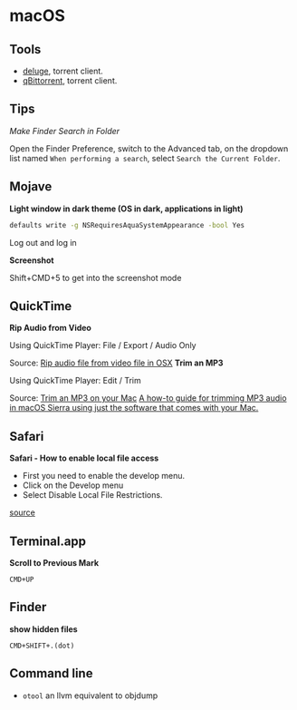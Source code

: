 # macOS

## Tools

* [deluge](https://deluge-torrent.org/), torrent client.
* [qBittorrent](https://www.qbittorrent.org/), torrent client.

## Tips

*Make Finder Search in Folder*

Open the Finder Preference, switch to the Advanced tab, on the dropdown list named `When performing a search`, select `Search the Current Folder`.

## Mojave

**Light window in dark theme (OS in dark, applications in light)**

```sh
defaults write -g NSRequiresAquaSystemAppearance -bool Yes
```

Log out and log in

**Screenshot**

Shift+CMD+5 to get into the screenshot mode

## QuickTime

**Rip Audio from Video**

Using QuickTime Player: File / Export / Audio Only

Source: [Rip audio file from video file in OSX](https://apple.stackexchange.com/questions/113125/rip-audio-file-from-video-file-in-osx) 
**Trim an MP3**

Using QuickTime Player: Edit / Trim


Source: [Trim an MP3 on your Mac](http://osxdaily.com/2010/09/16/trim-mp3-on-your-mac/) [A how-to guide for trimming MP3 audio in macOS Sierra using just the software that comes with your Mac.](https://biteable.com/blog/tips/trimming-audio-macos/)

## Safari

**Safari - How to enable local file access**

 * First you need to enable the develop menu.
 * Click on the Develop menu
 * Select Disable Local File Restrictions.

[source](https://ccm.net/faq/36342-safari-how-to-enable-local-file-access)

## Terminal.app

**Scroll to Previous Mark**

`CMD+UP`

## Finder

**show hidden files**

`CMD+SHIFT+.(dot)`

## Command line

* `otool` an llvm equivalent to objdump
